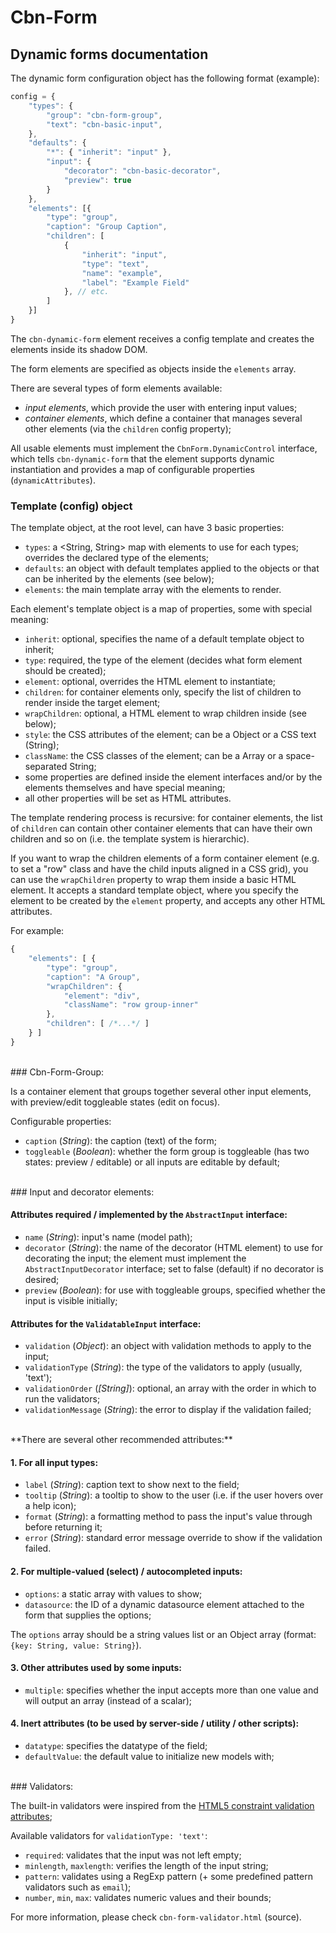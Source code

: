 Cbn-Form
========

Dynamic forms documentation
---------------------------

The dynamic form configuration object has the following format (example): 

```javascript
config = {
	"types": {
		"group": "cbn-form-group", 
		"text": "cbn-basic-input", 
	},
	"defaults": {
		"*": { "inherit": "input" }, 
		"input": {
			"decorator": "cbn-basic-decorator",
			"preview": true
		}
	},
	"elements": [{
		"type": "group",
		"caption": "Group Caption", 
		"children": [
			{
				"inherit": "input",
				"type": "text",
				"name": "example",
				"label": "Example Field"
			}, // etc.
		]
	}]
}
```

The `cbn-dynamic-form` element receives a config template and creates the elements inside its shadow DOM.

The form elements are specified as objects inside the `elements` array.

There are several types of form elements available:

- *input elements*, which provide the user with entering input values;
- *container elements*, which define a container that manages several other elements (via the `children` config 
  property);

All usable elements must implement the `CbnForm.DynamicControl` interface, which tells `cbn-dynamic-form` that the 
element supports dynamic instantiation and provides a map of configurable properties (`dynamicAttributes`).

### Template (config) object

The template object, at the root level, can have 3 basic properties:
 
- `types`: a &lt;String, String&gt; map with elements to use for each types; overrides the declared type of the elements;
- `defaults`: an object with default templates applied to the objects or that can be inherited by the elements (see below);
- `elements`: the main template array with the elements to render.

Each element's template object is a map of properties, some with special meaning:
 
- `inherit`: optional, specifies the name of a default template object to inherit;
- `type`: required, the type of the element (decides what form element should be created);
- `element`: optional, overrides the HTML element to instantiate;
- `children`: for container elements only, specify the list of children to render inside the target element;
- `wrapChildren`: optional, a HTML element to wrap children inside (see below); 
- `style`: the CSS attributes of the element; can be a Object or a CSS text (String);
- `className`: the CSS classes of the element; can be a Array or a space-separated String;
- some properties are defined inside the element interfaces and/or by the elements themselves and have special meaning;
- all other properties will be set as HTML attributes.

The template rendering process is recursive: for container elements, the list of `children` can contain other container 
elements that can have their own children and so on (i.e. the template system is hierarchic).

If you want to wrap the children elements of a form container element (e.g. to set a "row" class and have the child 
inputs aligned in a CSS grid), you can use the `wrapChildren` property to wrap them inside a basic HTML element. 
It accepts a standard template object, where you specify the element to be created by the `element` property, and 
accepts any other HTML attributes.

For example:
```javascript
{
	"elements": [ {
		"type": "group",
		"caption": "A Group", 
		"wrapChildren": {
			"element": "div", 
			"className": "row group-inner"
		}, 
		"children": [ /*...*/ ]
	} ]
}
```

<br>
### Cbn-Form-Group: 

Is a container element that groups together several other input elements, with preview/edit toggleable states (edit on 
focus).

Configurable properties:

- `caption` (*String*): the caption (text) of the form;
- `toggleable` (*Boolean*): whether the form group is toggleable (has two states: preview / editable) or all inputs are 
   editable by default;


<br>
### Input and decorator elements:



#### Attributes required / implemented by the `AbstractInput` interface: 

- `name` (*String*): input's name (model path);
- `decorator` (*String*): the name of the decorator (HTML element) to use for decorating the input; the element must 
   implement the `AbstractInputDecorator` interface; set to false (default) if no decorator is desired; 
- `preview` (*Boolean*): for use with toggleable groups, specified whether the input is visible initially;

#### Attributes for the `ValidatableInput` interface:

- `validation` (*Object*): an object with validation methods to apply to the input;
- `validationType` (*String*): the type of the validators to apply (usually, 'text');
- `validationOrder` (*[String]*): optional, an array with the order in which to run the validators;
- `validationMessage` (*String*): the error to display if the validation failed;

<br>
**There are several other recommended attributes:**

#### 1. For all input types:

- `label` (*String*): caption text to show next to the field;
- `tooltip` (*String*): a tooltip to show to the user (i.e. if the user hovers over a help icon);
- `format` (*String*): a formatting method to pass the input's value through before returning it;
- `error` (*String*): standard error message override to show if the validation failed.

#### 2. For multiple-valued (select) / autocompleted inputs: 

- `options`: a static array with values to show;
- `datasource`: the ID of a dynamic datasource element attached to the form that supplies the options;

The `options` array should be a string values list or an Object array (format: `{key: String, value: String}`).

#### 3. Other attributes used by some inputs: 

- `multiple`: specifies whether the input accepts more than one value and will output an array (instead of a scalar);

#### 4. Inert attributes (to be used by server-side / utility / other scripts): 

- `datatype`: specifies the datatype of the field;
- `defaultValue`: the default value to initialize new models with;

<br>
### Validators: 

The built-in validators were inspired from the 
[HTML5 constraint validation attributes](https://developer.mozilla.org/en-US/docs/Web/Guide/HTML/HTML5/Constraint_validation);

Available validators for `validationType: 'text'`: 

- `required`: validates that the input was not left empty;
- `minlength`, `maxlength`: verifies the length of the input string;
- `pattern`: validates using a RegExp pattern (+ some predefined pattern validators such as `email`);
- `number`, `min`, `max`: validates numeric values and their bounds;

For more information, please check `cbn-form-validator.html` (source).
